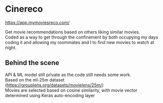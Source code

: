 # Cinereco
https://app.mymoviesreco.com/

Get movie recommendations based on others liking similar movies. </br>
Coded as a way to get through the confinement by both occupying my days coding it and allowing my roommates and I to find new movies to watch at night.

## Behind the scene 
API & ML model still private as the code still needs some work. </br>
Based on the ml-25m dataset (https://grouplens.org/datasets/movielens/25m/) </br>
Movies are selected based on cosine similarity, with movie vector determined using Keras auto-encoding layer
